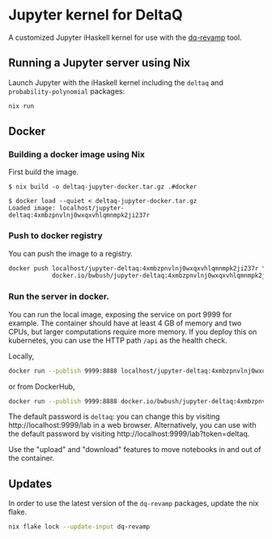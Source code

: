 # Jupyter kernel for DeltaQ

A customized Jupyter iHaskell kernel for use with the [dq-revamp](https://github.com/DeltaQ-SD/dq-revamp) tool.


## Running a Jupyter server using Nix

Launch Jupyter with the iHaskell kernel including the `deltaq` and `probability-polynomial` packages:

```bash
nix run
```


## Docker


### Building a docker image using Nix

First build the image.

```console
$ nix build -o deltaq-jupyter-docker.tar.gz .#docker

$ docker load --quiet < deltaq-jupyter-docker.tar.gz
Loaded image: localhost/jupyter-deltaq:4xmbzpnvlnj0wxqxvhlqmnmpk2ji237r
```


### Push to docker registry

You can push the image to a registry.

```bash
docker push localhost/jupyter-deltaq:4xmbzpnvlnj0wxqxvhlqmnmpk2ji237r \
            docker.io/bwbush/jupyter-deltaq:4xmbzpnvlnj0wxqxvhlqmnmpk2ji237r
```


### Run the server in docker.

You can run the local image, exposing the service on port 9999 for example. The container should have at least 4 GB of memory and two CPUs, but larger computations require more memory. If you deploy this on kubernetes, you can use the HTTP path `/api` as the health check.

Locally, 

```bash
docker run --publish 9999:8888 localhost/jupyter-deltaq:4xmbzpnvlnj0wxqxvhlqmnmpk2ji237r
```

or from DockerHub,

```bash
docker run --publish 9999:8888 docker.io/bwbush/jupyter-deltaq:4xmbzpnvlnj0wxqxvhlqmnmpk2ji237r
```

The default password is `deltaq`: you can change this by visiting http://localhost:9999/lab in a web browser. Alternatively, you can use with the default password by visiting http://localhost:9999/lab?token=deltaq.

Use the "upload" and "download" features to move notebooks in and out of the container.


## Updates

In order to use the latest version of the `dq-revamp` packages, update the nix flake.

```bash
nix flake lock --update-input dq-revamp 
```
